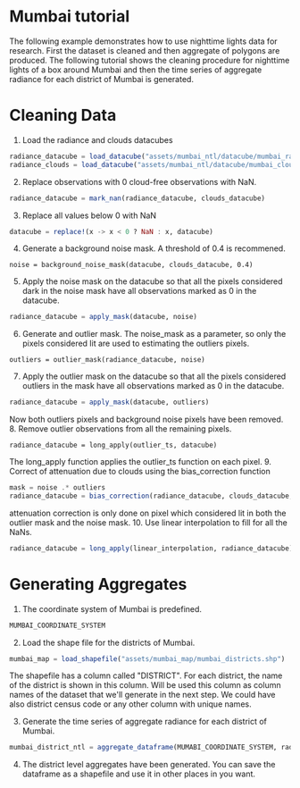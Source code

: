 # Mumbai tutorial

The following example demonstrates how to use nighttime lights data for research. First the dataset is cleaned and then aggregate of polygons are produced. The following tutorial shows the cleaning procedure for nighttime lights of a box around Mumbai and then the time series of aggregate radiance for each district of Mumbai is generated. 

# Cleaning Data

1. Load the radiance and clouds datacubes 
```julia
radiance_datacube = load_datacube("assets/mumbai_ntl/datacube/mumbai_radiance.jld")
radiance_clouds = load_datacube("assets/mumbai_ntl/datacube/mumbai_clouds.jld")
```
2. Replace observations with 0 cloud-free observations with NaN. 
```julia
radiance_datacube = mark_nan(radiance_datacube, clouds_datacube) 
```
3. Replace all values below 0 with NaN
```julia
datacube = replace!(x -> x < 0 ? NaN : x, datacube) 
```
4. Generate a background noise mask. A threshold of 0.4 is recommened.
```
noise = background_noise_mask(datacube, clouds_datacube, 0.4)
```
5. Apply the noise mask on the datacube so that all the pixels considered dark in the noise mask have all observations marked as 0 in the datacube. 
```julia
radiance_datacube = apply_mask(datacube, noise)
```
6. Generate and outlier mask. The noise_mask as a parameter, so only the pixels considered lit are used to estimating the outliers pixels. 
```
outliers = outlier_mask(radiance_datacube, noise)
```
7. Apply the outlier mask on the datacube so that all the pixels considered outliers in the mask have all observations marked as 0 in the datacube. 
```julia
radiance_datacube = apply_mask(datacube, outliers)
```
Now both outliers pixels and background noise pixels have been removed.
8. Remove outlier observations from all the remaining pixels. 
```
radiance_datacube = long_apply(outlier_ts, datacube)
```
The long_apply function applies the outlier_ts function on each pixel. 
9. Correct of attenuation due to clouds using the bias_correction function 
```julia
mask = noise .* outliers
radiance_datacube = bias_correction(radiance_datacube, clouds_datacube, mask)
```
attenuation correction is only done on pixel which considered lit in both the outlier mask and the noise mask. 
10. Use linear interpolation to fill for all the NaNs.
```julia
radiance_datacube = long_apply(linear_interpolation, radiance_datacube)
```

# Generating Aggregates

1. The coordinate system of Mumbai is predefined. 
```julia
MUMBAI_COORDINATE_SYSTEM
``` 
2. Load the shape file for the districts of Mumbai. 
```julia
mumbai_map = load_shapefile("assets/mumbai_map/mumbai_districts.shp")
```
The shapefile has a column called "DISTRICT". For each district, the name of the district is shown in this column. Will be used this column as column names of the dataset that we'll generate in the next step. We could have also district census code or any other column with unique names. 

3. Generate the time series of aggregate radiance for each district of Mumbai. 
```julia
mumbai_district_ntl = aggregate_dataframe(MUMABI_COORDINATE_SYSTEM, radiance_datacube, mumbai_map, "DISTRICT")
``` 

4. The district level aggregates have been generated. You can save the dataframe as a shapefile and use it in other places in you want. 